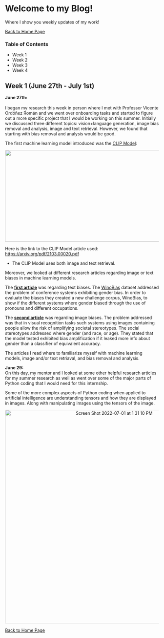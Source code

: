 # Welcome to my Blog!
Where I show you weekly updates of my work!

[Back to Home Page](README.md)

### Table of Contents
- Week 1
- Week 2
- Week 3
- Week 4

## Week 1 (June 27th - July 1st)

**June 27th:** <br/>    
I began my research this week in person where I met with Professor Vicente Ordóñez Román and we went over onboarding tasks and started to figure
out a more specific project that I would be working on this summer. Initially we discussed three different topics: vision+language generation, 
image bias removal and analysis, image and text retrieval. However, we found that starting with bias removal and analysis would be good. 

The first machine learning model introduced was the [CLIP Model](https://openai.com/blog/clip/): 

<p align="center">
  <img width="650" height="300" src="https://miro.medium.com/max/1838/1*tg7akErlMSyCLQxrMtQIYw.png">
</p>

Here is the link to the CLIP Model article used: https://arxiv.org/pdf/2103.00020.pdf
- The CLIP Model uses both image and text retrieval.

Moreover, we looked at different research articles regarding image or text biases in machine learning models. 

The **[first article](https://uclanlp.github.io/corefBias/overview)** was regarding text biases. The [WinoBias](https://github.com/uclanlp/corefBias/tree/master/WinoBias/wino) 
dataset addressed the problem of conference systems exhibiting gender bias. In order to evaluate the biases they created a new challenge corpus, WinoBias, 
to show if the different systems where gender biased through the use of pronouns and different occupations.

The **[second article](https://arxiv.org/abs/1811.08489)** was regarding image biases. The problem addressed was that in visual recognition tasks 
such systems using images containing people allow the risk of amplifying societal stereotypes. The social stereotypes addressed where
gender (and race, or age). They stated that the model tested exhibited bias amplification if it leaked more info about gender than a classifier 
of equivalent accuracy.

The articles I read where to familiarize myself with machine learning models, image and/or text retriaval, and bias removal and analysis.

**June 29:** <br/>
On this day, my mentor and I looked at some other helpful research articles for my summer research as well as went over some of the major parts
of Python coding that I would need for this internship.

Some of the more complex aspects of Python coding when applied to artificial intelligence are understanding tensors and how they are displayed in images.
Along with manipulating images using the tensors of the image. 
<p align="center">
  <img width="699" alt="Screen Shot 2022-07-01 at 1 31 10 PM" src="https://user-images.githubusercontent.com/52052151/176951712-87868a39-ff2e-4113-b11c-aa408b81c9c9.png">
</p>

[Back to Home Page](README.md)
